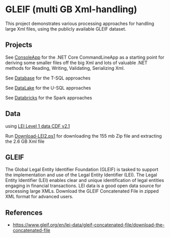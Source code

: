 # GLEIF (multi GB Xml-handling)

This project demonstrates various processing approaches for handling large Xml files, using the publicly available GLEIF dataset.

## Projects

See [ConsoleApp](/ConsoleApp/Readme.md) for the .NET Core CommandLineApp as a starting point for deriving some smaller files off the big Xml and lots of valuable .NET methods for Reading, Writing, Validating, Serializing Xml.

See [Database](/Database/Readme.md) for the T-SQL approaches

See [DataLake](/DataLake/Readme.md) for the U-SQL approaches

See [Databricks](/Databricks/Readme.md) for the Spark approaches

## Data

using [LEI Level 1 data CDF v2.1](https://www.gleif.org/en/about-lei/common-data-file-format/lei-cdf-format/lei-cdf-format-version-2-1)

Run [Download-LEI2.ps1](/Data/Download-LEI2.ps1) for downloading the 155 mb Zip file and extracting the 2.6 GB Xml file

## GLEIF
The Global Legal Entity Identifier Foundation (GLEIF) is tasked to support the implementation and use of the Legal Entity Identifier (LEI). The Legal Entity Identifier (LEI) enables clear and unique identification of legal entities engaging in financial transactions. LEI data is a good open data source for processing large XMLs. Download the GLEIF Concatenated File in zipped XML format for advanced users.

## References

- https://www.gleif.org/en/lei-data/gleif-concatenated-file/download-the-concatenated-file